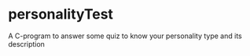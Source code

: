 # personalityTest
A C-program to answer some quiz to know your personality type and its description
